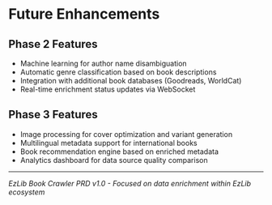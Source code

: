 # Future Enhancements

## Phase 2 Features
- Machine learning for author name disambiguation
- Automatic genre classification based on book descriptions
- Integration with additional book databases (Goodreads, WorldCat)
- Real-time enrichment status updates via WebSocket

## Phase 3 Features
- Image processing for cover optimization and variant generation
- Multilingual metadata support for international books
- Book recommendation engine based on enriched metadata
- Analytics dashboard for data source quality comparison

---

*EzLib Book Crawler PRD v1.0 - Focused on data enrichment within EzLib ecosystem*